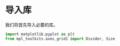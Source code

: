 # 导入库

我们将首先导入必要的库。

```python
import matplotlib.pyplot as plt
from mpl_toolkits.axes_grid1 import Divider, Size
```
